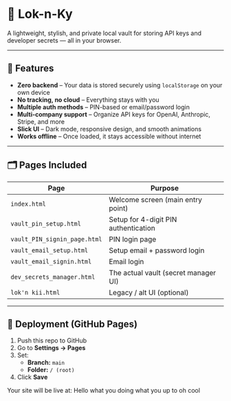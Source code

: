 # 🔐 Lok-n-Ky

A lightweight, stylish, and private local vault for storing API keys and developer secrets — all in your browser.

---

## 🌟 Features

- **Zero backend** – Your data is stored securely using `localStorage` on your own device
- **No tracking, no cloud** – Everything stays with you
- **Multiple auth methods** – PIN-based or email/password login
- **Multi-company support** – Organize API keys for OpenAI, Anthropic, Stripe, and more
- **Slick UI** – Dark mode, responsive design, and smooth animations
- **Works offline** – Once loaded, it stays accessible without internet

---

## 🗂️ Pages Included

| Page                    | Purpose                              |
|-------------------------|--------------------------------------|
| `index.html`            | Welcome screen (main entry point)    |
| `vault_pin_setup.html`  | Setup for 4-digit PIN authentication |
| `vault_PIN_signin_page.html` | PIN login page                     |
| `vault_email_setup.html`| Setup email + password login         |
| `vault_email_signin.html`| Email login                         |
| `dev_secrets_manager.html` | The actual vault (secret manager UI) |
| `lok'n kii.html`        | Legacy / alt UI (optional)           |

---

## 🚀 Deployment (GitHub Pages)

1. Push this repo to GitHub
2. Go to **Settings → Pages**
3. Set:
   - **Branch:** `main`
   - **Folder:** `/ (root)`
4. Click **Save**

Your site will be live at:
Hello what you doing what you up to oh cool